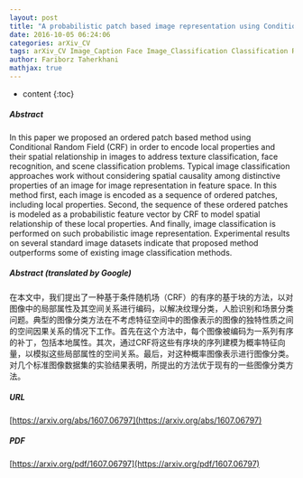 ```yaml
---
layout: post
title: "A probabilistic patch based image representation using Conditional Random Field model for image classification"
date: 2016-10-05 06:24:06
categories: arXiv_CV
tags: arXiv_CV Image_Caption Face Image_Classification Classification Relation Recognition Face_Recognition
author: Fariborz Taherkhani
mathjax: true
---
```


* content
{:toc}

##### Abstract
In this paper we proposed an ordered patch based method using Conditional Random Field (CRF) in order to encode local properties and their spatial relationship in images to address texture classification, face recognition, and scene classification problems. Typical image classification approaches work without considering spatial causality among distinctive properties of an image for image representation in feature space. In this method first, each image is encoded as a sequence of ordered patches, including local properties. Second, the sequence of these ordered patches is modeled as a probabilistic feature vector by CRF to model spatial relationship of these local properties. And finally, image classification is performed on such probabilistic image representation. Experimental results on several standard image datasets indicate that proposed method outperforms some of existing image classification methods.

##### Abstract (translated by Google)
在本文中，我们提出了一种基于条件随机场（CRF）的有序的基于块的方法，以对图像中的局部属性及其空间关系进行编码，以解决纹理分类，人脸识别和场景分类问题。典型的图像分类方法在不考虑特征空间中的图像表示的图像的独特性质之间的空间因果关系的情况下工作。首先在这个方法中，每个图像被编码为一系列有序的补丁，包括本地属性。其次，通过CRF将这些有序块的序列建模为概率特征向量，以模拟这些局部属性的空间关系。最后，对这种概率图像表示进行图像分类。对几个标准图像数据集的实验结果表明，所提出的方法优于现有的一些图像分类方法。

##### URL
[https://arxiv.org/abs/1607.06797](https://arxiv.org/abs/1607.06797)

##### PDF
[https://arxiv.org/pdf/1607.06797](https://arxiv.org/pdf/1607.06797)

